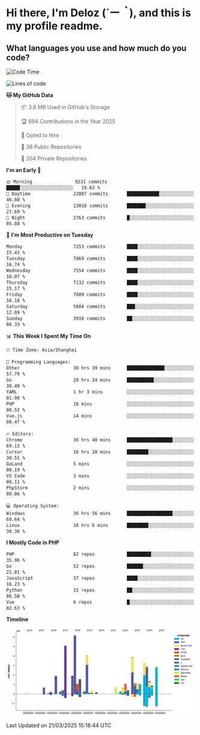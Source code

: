 # **Hi there, I'm Deloz (*´ー｀*), and this is my profile readme.**

## **What languages you use and how much do you code?**

<!--START_SECTION:waka-->
![Code Time](http://img.shields.io/badge/Code%20Time-5%2C959%20hrs%2011%20mins-blue)

![Lines of code](https://img.shields.io/badge/From%20Hello%20World%20I%27ve%20Written-45.9%20million%20lines%20of%20code-blue)

**🐱 My GitHub Data** 

> 📦 3.8 MB Used in GitHub's Storage 
 > 
> 🏆 694 Contributions in the Year 2025
 > 
> 💼 Opted to Hire
 > 
> 📜 38 Public Repositories 
 > 
> 🔑 204 Private Repositories 
 > 
**I'm an Early 🐤** 

```text
🌞 Morning                9231 commits        █████░░░░░░░░░░░░░░░░░░░░   19.63 % 
🌆 Daytime                22007 commits       ████████████░░░░░░░░░░░░░   46.80 % 
🌃 Evening                13018 commits       ███████░░░░░░░░░░░░░░░░░░   27.69 % 
🌙 Night                  2763 commits        █░░░░░░░░░░░░░░░░░░░░░░░░   05.88 % 
```
📅 **I'm Most Productive on Tuesday** 

```text
Monday                   7253 commits        ████░░░░░░░░░░░░░░░░░░░░░   15.43 % 
Tuesday                  7869 commits        ████░░░░░░░░░░░░░░░░░░░░░   16.74 % 
Wednesday                7554 commits        ████░░░░░░░░░░░░░░░░░░░░░   16.07 % 
Thursday                 7132 commits        ████░░░░░░░░░░░░░░░░░░░░░   15.17 % 
Friday                   7609 commits        ████░░░░░░░░░░░░░░░░░░░░░   16.18 % 
Saturday                 5684 commits        ███░░░░░░░░░░░░░░░░░░░░░░   12.09 % 
Sunday                   3918 commits        ██░░░░░░░░░░░░░░░░░░░░░░░   08.33 % 
```


📊 **This Week I Spent My Time On** 

```text
🕑︎ Time Zone: Asia/Shanghai

💬 Programming Languages: 
Other                    30 hrs 39 mins      ██████████████░░░░░░░░░░░   57.79 % 
Go                       20 hrs 24 mins      ██████████░░░░░░░░░░░░░░░   38.49 % 
YAML                     1 hr 3 mins         ░░░░░░░░░░░░░░░░░░░░░░░░░   01.98 % 
PHP                      16 mins             ░░░░░░░░░░░░░░░░░░░░░░░░░   00.52 % 
Vue.js                   14 mins             ░░░░░░░░░░░░░░░░░░░░░░░░░   00.47 % 

🔥 Editors: 
Chrome                   36 hrs 40 mins      █████████████████░░░░░░░░   69.13 % 
Cursor                   16 hrs 10 mins      ████████░░░░░░░░░░░░░░░░░   30.51 % 
GoLand                   5 mins              ░░░░░░░░░░░░░░░░░░░░░░░░░   00.19 % 
VS Code                  3 mins              ░░░░░░░░░░░░░░░░░░░░░░░░░   00.11 % 
PhpStorm                 2 mins              ░░░░░░░░░░░░░░░░░░░░░░░░░   00.06 % 

💻 Operating System: 
Windows                  36 hrs 56 mins      █████████████████░░░░░░░░   69.64 % 
Linux                    16 hrs 6 mins       ████████░░░░░░░░░░░░░░░░░   30.36 % 
```

**I Mostly Code in PHP** 

```text
PHP                      82 repos            █████████░░░░░░░░░░░░░░░░   35.96 % 
Go                       52 repos            ██████░░░░░░░░░░░░░░░░░░░   22.81 % 
JavaScript               37 repos            ████░░░░░░░░░░░░░░░░░░░░░   16.23 % 
Python                   15 repos            ██░░░░░░░░░░░░░░░░░░░░░░░   06.58 % 
Vue                      6 repos             █░░░░░░░░░░░░░░░░░░░░░░░░   02.63 % 
```



**Timeline**

![Lines of Code chart](https://raw.githubusercontent.com/deloz/deloz/main/assets/bar_graph.png)


 Last Updated on 21/03/2025 15:18:44 UTC
<!--END_SECTION:waka-->
